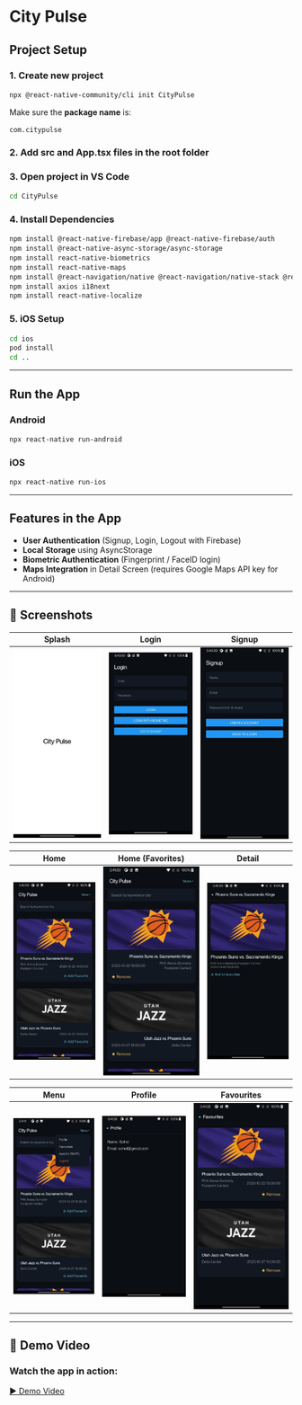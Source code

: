 #  City Pulse  

##  Project Setup  

### 1. Create new project 
```bash
npx @react-native-community/cli init CityPulse
```

Make sure the **package name** is:  
```
com.citypulse
```
### 2. Add src and App.tsx files in the root folder

### 3. Open project in VS Code  
```bash
cd CityPulse
```

### 4. Install Dependencies  
```bash
npm install @react-native-firebase/app @react-native-firebase/auth
npm install @react-native-async-storage/async-storage
npm install react-native-biometrics
npm install react-native-maps
npm install @react-navigation/native @react-navigation/native-stack @react-navigation/stack
npm install axios i18next
npm install react-native-localize
```

### 5. iOS Setup  
```bash
cd ios
pod install
cd ..
```

---

## Run the App  

### Android  
```bash
npx react-native run-android
```

### iOS  
```bash
npx react-native run-ios
```

---

## Features in the App  

-  **User Authentication** (Signup, Login, Logout with Firebase)  
-  **Local Storage** using AsyncStorage  
-  **Biometric Authentication** (Fingerprint / FaceID login)  
-  **Maps Integration** in Detail Screen (requires Google Maps API key for Android)

---

## 📸 Screenshots  

| Splash | Login | Signup |
|--------|-------|--------|
| ![](Screenshot%20and%20video/Splash.JPG) | ![](Screenshot%20and%20video/Login.JPG) | ![](Screenshot%20and%20video/Signup.JPG) |

| Home | Home (Favorites) | Detail |
|------|-----------------|--------|
| ![](Screenshot%20and%20video/Home.JPG) | ![](Screenshot%20and%20video/Home_fav.JPG) | ![](Screenshot%20and%20video/Detail.JPG) |

| Menu | Profile | Favourites |
|------|---------|------------|
| ![](Screenshot%20and%20video/Menu.JPG) | ![](Screenshot%20and%20video/Profile.JPG) | ![](Screenshot%20and%20video/Favourites.JPG) |

---

## 🎥 Demo Video  

### Watch the app in action:  

[▶️ Demo Video](Screenshot%20and%20video/Demovideo.MP4) 
